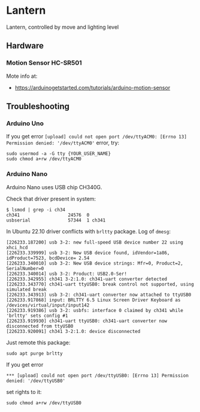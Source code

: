 # Lantern

Lantern, controlled by move and lighting level

## Hardware

### Motion Sensor HC-SR501

Mote info at: 
* https://arduinogetstarted.com/tutorials/arduino-motion-sensor

## Troubleshooting

### Arduino Uno

If you get error `[upload] could not open port /dev/ttyACM0: [Errno 13] Permission denied: '/dev/ttyACM0'` error, try:

```
sudo usermod -a -G tty {YOUR_USER_NAME}
sudo chmod a+rw /dev/ttyACM0
```

### Arduino Nano

Arduino Nano uses USB chip CH340G. 

Check that driver present in system:

```
$ lsmod | grep -i ch34
ch341                  24576  0
usbserial              57344  1 ch341
```

In Ubuntu 22.10 driver conflicts with `brltty` package. Log of `dmesg`:

```
[226233.187200] usb 3-2: new full-speed USB device number 22 using xhci_hcd
[226233.339999] usb 3-2: New USB device found, idVendor=1a86, idProduct=7523, bcdDevice= 2.54
[226233.340010] usb 3-2: New USB device strings: Mfr=0, Product=2, SerialNumber=0
[226233.340014] usb 3-2: Product: USB2.0-Ser!
[226233.342955] ch341 3-2:1.0: ch341-uart converter detected
[226233.343770] ch341-uart ttyUSB0: break control not supported, using simulated break
[226233.343913] usb 3-2: ch341-uart converter now attached to ttyUSB0
[226233.917868] input: BRLTTY 6.5 Linux Screen Driver Keyboard as /devices/virtual/input/input142
[226233.919386] usb 3-2: usbfs: interface 0 claimed by ch341 while 'brltty' sets config #1
[226233.919930] ch341-uart ttyUSB0: ch341-uart converter now disconnected from ttyUSB0
[226233.920091] ch341 3-2:1.0: device disconnected
```

Just remote this package:

```
sudo apt purge brltty
```

If you get error 

```
*** [upload] could not open port /dev/ttyUSB0: [Errno 13] Permission denied: '/dev/ttyUSB0'
```

set rights to it:

```
sudo chmod a+rw /dev/ttyUSB0
```
